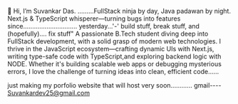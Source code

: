 👋 Hi, I’m Suvankar Das.
.........FullStack ninja by day, Java padawan by night. Next.js & TypeScript whisperer—turning bugs into features since.............................. yesterday...'-'
build stuff, break stuff, and (hopefully).... fix stuff"
A passionate B.Tech student diving deep into FullStack development, with a solid grasp of modern web technologies. I thrive in the JavaScript ecosystem—crafting dynamic UIs with Next.js, writing type-safe code with TypeScript,and exploring backend logic with NODE. Whether it's building scalable web apps or debugging mysterious errors, I love the challenge of turning ideas into clean, efficient code......

just making my porfolio website that will host very soon............
gmail---- Suvankardev25@gmail.com
<!---
Suvankar-dev/Suvankar-dev is a ✨ special ✨ repository because its `README.md` (this file) appears on your GitHub profile.
You can click the Preview link to take a look at your changes.
--->
